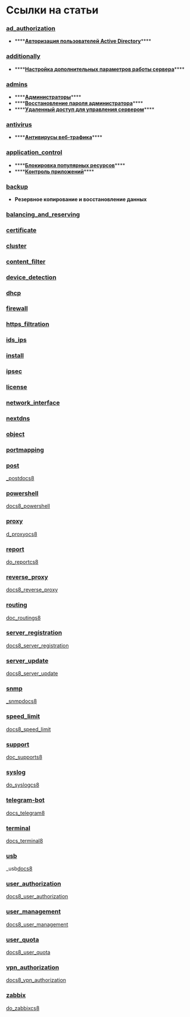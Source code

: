 # Ссылки на статьи

### [ad\_authorization](https://docs.ideco.ru/?q=ad_authorization)

* \*\*\*\*[**Авторизация пользователей Active Directory**](https://docs.ideco.ru/users/active-directory/active-directory-user-authorization)\*\*\*\*

### [additionally](https://docs.ideco.ru/?q=additionally)

* \*\*\*\*[**Настройка дополнительных параметров работы сервера**](https://docs.ideco.ru/service/additionally)\*\*\*\*

### [admins](https://docs.ideco.ru/?q=admins)

* \*\*\*\*[**Администраторы**](https://docs.ideco.ru/access-rules/admins)\*\*\*\*
* \*\*\*\*[**Восстановление пароля администратора**](https://docs.ideco.ru/popular-recipes/restore-access-to-ideco-utm)\*\*\*\*
* \*\*\*\*[**Удаленный доступ для управления сервером**](https://docs.ideco.ru/service-1/remote-access-for-server-management)\*\*\*\*

### [antivirus](https://docs.ideco.ru/?q=antivirus)

* \*\*\*\*[**Антивирусы веб-трафика**](https://docs.ideco.ru/access-rules/antivirus)\*\*\*\*

### [application\_control](https://docs.ideco.ru/?q=application_control)

* \*\*\*\*[**Блокировка популярных ресурсов**](https://docs.ideco.ru/popular-recipes/blocking-popular-resources)\*\*\*\*
* \*\*\*\*[**Контроль приложений**](https://docs.ideco.ru/access-rules/application-control)\*\*\*\*

### [backup](https://docs.ideco.ru/?q=backup)

* **Резервное копирование и восстановление данных**

### [balancing\_and\_reserving](https://docs.ideco.ru/?q=balancing_and_reserving)



### [certificate](https://docs.ideco.ru/?q=certificate)



### [cluster](https://docs.ideco.ru/?q=cluster)



### [content\_filter](https://docs.ideco.ru/?q=content_filter)



### [device\_detection](https://docs.ideco.ru/?q=device_detection)



### [dhcp](https://docs.ideco.ru/?q=dhcp)



### [firewall](https://docs.ideco.ru/?q=firewall)



### [https\_filtration](https://docs.ideco.ru/?q=https_filtration)



### [ids\_ips](https://docs.ideco.ru/?q=ids_ips)



### [install](https://docs.ideco.ru/?q=install)



### [ipsec](https://docs.ideco.ru/?q=ipsec)



### [license](https://docs.ideco.ru/?q=license)



### [network\_interface](https://docs.ideco.ru/?q=network_interface)



### [nextdns](https://docs.ideco.ru/?q=nextdns)



### [object](https://docs.ideco.ru/?q=object)



### [portmapping](https://docs.ideco.ru/?q=portmapping)



### [post](https://docs.ideco.ru/?q=post)

[\_postdocs8](https://docs8.ideco.ru/t/post)

### [powershell](https://docs.ideco.ru/?q=powershell)

[docs8\_powershell](https://docs8.ideco.ru/t/powershell)

### [proxy](https://docs.ideco.ru/?q=proxy)

[d\_proxyocs8](https://docs8.ideco.ru/t/proxy)

### [report](https://docs.ideco.ru/?q=report)

[do\_reportcs8](https://docs8.ideco.ru/t/report)

### [reverse\_proxy](https://docs.ideco.ru/?q=reverse_proxy)

[docs8\_reverse\_proxy](https://docs8.ideco.ru/t/reverse_proxy)

### [routing](https://docs.ideco.ru/?q=routing)

[doc\_routings8](https://docs8.ideco.ru/t/routing)

### [server\_registration](https://docs.ideco.ru/?q=server_registration)

[docs8\_server\_registration](https://docs8.ideco.ru/t/server_registration)

### [server\_update](https://docs.ideco.ru/?q=server_update)

[docs8\_server\_update](https://docs8.ideco.ru/t/server_update)

### [snmp](https://docs.ideco.ru/?q=snmp)

[\_snmpdocs8](https://docs8.ideco.ru/t/snmp)

### [speed\_limit](https://docs.ideco.ru/?q=speed_limit)

[docs8\_speed\_limit](https://docs8.ideco.ru/t/speed_limit)

### [support](https://docs.ideco.ru/?q=support)

[doc\_supports8](https://docs8.ideco.ru/t/support)

### [syslog](https://docs.ideco.ru/?q=syslog)

[do\_syslogcs8](https://docs8.ideco.ru/t/syslog)

### [telegram-bot](https://docs.ideco.ru/?q=telegram)

[docs\_telegram8](https://docs8.ideco.ru/t/telegram)

### [terminal](https://docs.ideco.ru/?q=terminal)

[docs\_terminal8](https://docs8.ideco.ru/t/terminal)

### [usb](https://docs.ideco.ru/?q=usb)

\_usb[docs8](https://docs8.ideco.ru/t/usb)

### [user\_authorization](https://docs.ideco.ru/?q=user_authorization)

[docs8\_user\_authorization](https://docs8.ideco.ru/t/user_authorization)

### [user\_management](https://docs.ideco.ru/?q=user_management)

[docs8\_user\_management](https://docs8.ideco.ru/t/user_management)

### [user\_quota](https://docs.ideco.ru/?q=user_quota)

[docs8\_user\_quota](https://docs8.ideco.ru/t/user_quota)

### [vpn\_authorization](https://docs.ideco.ru/?q=vpn_authorization)

[docs8\_vpn\_authorization](https://docs8.ideco.ru/t/vpn_authorization)

### [zabbix](https://docs.ideco.ru/?q=zabbix)

[do\_zabbixcs8](https://docs8.ideco.ru/t/zabbix)

